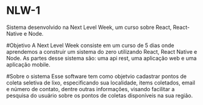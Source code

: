 # NLW-1
Sistema desenvolvido na Next Level Week, um curso sobre React, React-Native e Node.

#Objetivo
A Next Level Week consiste em um curso de 5 dias onde aprendemos a construir um sistema do zero utilizando React, React Native e Node. As partes desse sistema são: uma api rest, uma aplicação web e uma aplicação mobile.

#Sobre o sistema
Esse software tem como objetvio cadastrar pontos de coleta seletiva de lixo, especificando sua localidade, items coletados, email e número de contato, dentre outras informações, visando facilitar a pesquisa do usuário sobre os pontos de coletas disponíveis na sua região.
